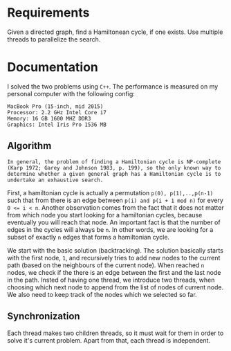 # Requirements

Given a directed graph, find a Hamiltonean cycle, if one exists. Use multiple threads to parallelize the search.

# Documentation

I solved the two problems using `C++`. The performance is measured on my personal computer with the following config:

```
MacBook Pro (15-inch, mid 2015)
Processor: 2.2 GHz Intel Core i7
Memory: 16 GB 1600 MHZ DDR3
Graphics: Intel Iris Pro 1536 MB
```

## Algorithm

`In general, the problem of finding a Hamiltonian cycle is NP-complete (Karp 1972; Garey and
Johnson 1983, p. 199), so the only known way to determine whether a given general graph has a
Hamiltonian cycle is to undertake an exhaustive search.`

First, a hamiltonian cycle is actually a permutation `p(0), p(1),..,p(n-1)` such that from there
is an edge between `p(i) and p(i + 1 mod n)` for every `0 <= i < n`.
Another observation comes from the fact that it does not matter from which node you start looking
for a hamiltonian cycles, because eventually you will reach that node.
An important fact is that the number of edges in the cycles will always be `n`. In other words,
we are looking for a subset of exactly `n` edges that forms a hamiltonian cycle.

We start with the basic solution (backtracking). The solution basically starts with the first
node, `1`, and recursively tries to add new nodes to the current path (based on the neighbours of
the current node). When reached `n` nodes, we check if the there is an edge between the first
and the last node in the path.
Insted of having one thread, we introduce two threads, when choosing which next node to append
from the list of nodes of current node.
We also need to keep track of the nodes which we selected so far.


## Synchronization

Each thread makes two children threads, so it must wait for them in order to solve it's current
problem.
Apart from that, each thread is independent.
